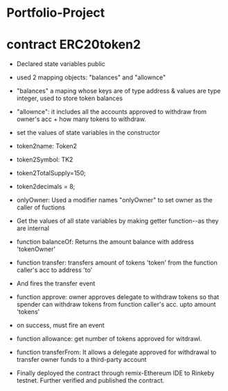# Portfolio-Project
# contract ERC20token2

- Declared state variables public
- used 2 mapping objects:
    "balances" and "allownce"
- "balances" a maping whose keys are of type address & values are type integer, used to store token balances
- "allownce":
    it includes all the accounts approved to withdraw from owner's acc + how many tokens to withdraw.
- set the values of state variables in the constructor
- token2name: 
    Token2
- token2Symbol: 
     TK2
- token2TotalSupply=150;
- token2decimals = 8;
- onlyOwner:
    Used a modifier names "onlyOwner" to set owner as the caller of fuctions
- Get the values of all state variables by making getter function--as they are internal
- function balanceOf: 
    Returns the amount balance with address 'tokenOwner'
- function transfer: 
    transfers amount of tokens 'token' from the function caller's acc to address 'to'
- And fires the transfer event
- function approve: 
    owner approves delegate to withdraw tokens so that spender can withdraw tokens from function caller's acc. upto amount 'tokens'
- on success, must fire an event
- function allowance: 
    get number of tokens approved for witdrawl.
- function transferFrom: 
    It allows a delegate approved for withdrawal to transfer owner funds to a third-party account

- Finally deployed the contract through remix-Ethereum IDE to Rinkeby testnet. Further verified and published the contract.
